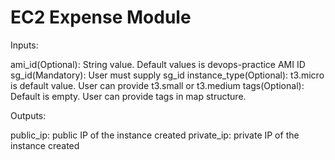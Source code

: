 # EC2 Expense Module

Inputs:

ami_id(Optional): String value. Default values is devops-practice AMI ID
sg_id(Mandatory): User must supply sg_id
instance_type(Optional): t3.micro is default value. User can provide t3.small or t3.medium
tags(Optional): Default is empty. User can provide tags in map structure.

Outputs:

public_ip: public IP of the instance created
private_ip: private IP of the instance created